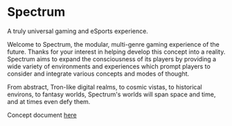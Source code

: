 # Spectrum
A truly universal gaming and eSports experience.

Welcome to Spectrum, the modular, multi-genre gaming experience of the future. Thanks for your interest in helping develop this concept into a reality. 
Spectrum aims to expand the consciousness of its players by providing a wide variety of environments and experiences which prompt players to consider and integrate various concepts and modes of thought. 

From abstract, Tron-like digital realms, to cosmic vistas, to historical environs, to fantasy worlds, Spectrum's worlds will span space and time, and at times even defy them.
  
  Concept document [here](https://docs.google.com/document/d/1zvvs3CERoe-M8iCv4FBajMJScBgSJUJT_MWhI-OMKWk/edit#heading=h.nbqr7bfpj5ol)
